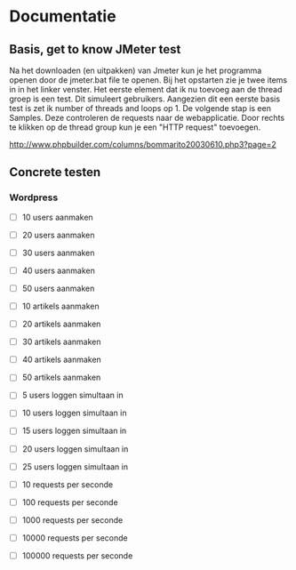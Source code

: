 # Documentatie
## Basis, get to know JMeter test

Na het downloaden (en uitpakken) van Jmeter kun je het programma openen door de jmeter.bat file te openen. Bij het opstarten zie je twee items in  in het linker venster. 
Het eerste element dat ik nu toevoeg aan de thread groep is een test. Dit simuleert gebruikers. Aangezien dit een eerste basis test is zet ik number of threads and loops op 1.
De volgende stap is een Samples. Deze controleren de requests naar de webapplicatie. Door rechts te klikken op de thread group kun je een "HTTP request" toevoegen.




http://www.phpbuilder.com/columns/bommarito20030610.php3?page=2

## Concrete testen
### Wordpress
- [ ] 10 users aanmaken
- [ ] 20 users aanmaken
- [ ] 30 users aanmaken
- [ ] 40 users aanmaken
- [ ] 50 users aanmaken


- [ ] 10 artikels aanmaken
- [ ] 20 artikels aanmaken
- [ ] 30 artikels aanmaken
- [ ] 40 artikels aanmaken
- [ ] 50 artikels aanmaken


- [ ] 5 users loggen simultaan in
- [ ] 10 users loggen simultaan in
- [ ] 15 users loggen simultaan in
- [ ] 20 users loggen simultaan in
- [ ] 25 users loggen simultaan in


- [ ] 10 requests per seconde
- [ ] 100 requests per seconde
- [ ] 1000 requests per seconde
- [ ] 10000 requests per seconde
- [ ] 100000 requests per seconde

